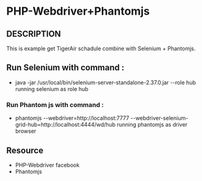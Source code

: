 PHP-Webdriver+Phantomjs 
===========================================

##  DESCRIPTION


This is example get TigerAir schadule combine with Selenium + Phantomjs.

## Run Selenium with command :

* java -jar /usr/local/bin/selenium-server-standalone-2.37.0.jar --role hub
running selenium as role hub


### Run Phantom js with command : 

* phantomjs --webdriver=http://localhost:7777 --webdriver-selenium-grid-hub=http://localhost:4444/wd/hub
running phantomjs as driver browser

## Resource 
* PHP-Webdriver facebook
* Phantomjs
